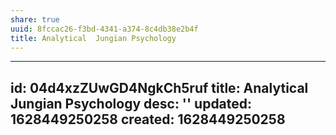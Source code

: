 ```yaml
---
share: true
uuid: 8fccac26-f3bd-4341-a374-8c4db38e2b4f
title: Analytical  Jungian Psychology
---
```

---
id: 04d4xzZUwGD4NgkCh5ruf
title: Analytical  Jungian Psychology
desc: ''
updated: 1628449250258
created: 1628449250258
---